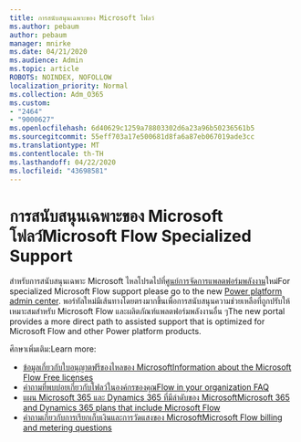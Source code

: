 ```yaml
---
title: การสนับสนุนเฉพาะของ Microsoft โฟลว์
ms.author: pebaum
author: pebaum
manager: mnirke
ms.date: 04/21/2020
ms.audience: Admin
ms.topic: article
ROBOTS: NOINDEX, NOFOLLOW
localization_priority: Normal
ms.collection: Adm_O365
ms.custom:
- "2464"
- "9000627"
ms.openlocfilehash: 6d40629c1259a78803302d6a23a96b50236561b5
ms.sourcegitcommit: 55eff703a17e500681d8fa6a87eb067019ade3cc
ms.translationtype: MT
ms.contentlocale: th-TH
ms.lasthandoff: 04/22/2020
ms.locfileid: "43698581"
---
```

# <a name="microsoft-flow-specialized-support"></a><span data-ttu-id="c740b-102">การสนับสนุนเฉพาะของ Microsoft โฟลว์</span><span class="sxs-lookup"><span data-stu-id="c740b-102">Microsoft Flow Specialized Support</span></span>

<span data-ttu-id="c740b-103">สําหรับการสนับสนุนเฉพาะ Microsoft ไหลโปรดไปที่[ศูนย์การจัดการแพลตฟอร์มพลังงาน](https://aka.ms/flowadminsupport)ใหม่</span><span class="sxs-lookup"><span data-stu-id="c740b-103">For specialized Microsoft Flow support please go to the new [Power platform admin center](https://aka.ms/flowadminsupport).</span></span> <span data-ttu-id="c740b-104">พอร์ทัลใหม่มีเส้นทางโดยตรงมากขึ้นเพื่อการสนับสนุนความช่วยเหลือที่ถูกปรับให้เหมาะสมสําหรับ Microsoft Flow และผลิตภัณฑ์แพลตฟอร์มพลังงานอื่น ๆ</span><span class="sxs-lookup"><span data-stu-id="c740b-104">The new portal provides a more direct path to assisted support that is optimized for Microsoft Flow and other Power platform products.</span></span>

<span data-ttu-id="c740b-105">ศึกษาเพิ่มเติม:</span><span class="sxs-lookup"><span data-stu-id="c740b-105">Learn more:</span></span>
- [<span data-ttu-id="c740b-106">ข้อมูลเกี่ยวกับใบอนุญาตฟรีของไหลของ Microsoft</span><span class="sxs-lookup"><span data-stu-id="c740b-106">Information about the Microsoft Flow Free licenses</span></span>](https://go.microsoft.com/fwlink/?linkid=2095610)
- [<span data-ttu-id="c740b-107">คําถามที่พบบ่อยเกี่ยวกับโฟลว์ในองค์กรของคุณ</span><span class="sxs-lookup"><span data-stu-id="c740b-107">Flow in your organization FAQ</span></span>](https://go.microsoft.com/fwlink/?linkid=2072608)
- [<span data-ttu-id="c740b-108">แผน Microsoft 365 และ Dynamics 365 ที่มีลําดับของ Microsoft</span><span class="sxs-lookup"><span data-stu-id="c740b-108">Microsoft 365 and Dynamics 365 plans that include Microsoft Flow</span></span>](https://go.microsoft.com/fwlink/?linkid=2072406)
- [<span data-ttu-id="c740b-109">คําถามเกี่ยวกับการเรียกเก็บเงินและการวัดแสงของ Microsoft</span><span class="sxs-lookup"><span data-stu-id="c740b-109">Microsoft Flow billing and metering questions</span></span>](https://go.microsoft.com/fwlink/?linkid=2072612)